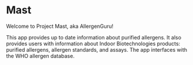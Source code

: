 # Mast

Welcome to Project Mast, aka AllergenGuru!

This app provides up to date information about purified allergens. It also provides users with information about Indoor Biotechnologies products: purified allergens, allergen standards, and assays. The app interfaces with the WHO allergen database.
